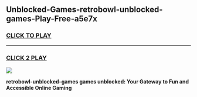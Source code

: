 
## Unblocked-Games-retrobowl-unblocked-games-Play-Free-a5e7x
<h3>
<a href="https://premium76.site?title=retrobowl-unblocked-games&ref=23A">CLICK TO PLAY</a></h3>
<hr>

<h3>
<a href="https://premium76.site?title=retrobowl-unblocked-games&ref=23A">CLICK 2 PLAY</a>
  
</h3>

<a href="https://premium76.site?title=retrobowl-unblocked-games&ref=23A"><img src="https://clearcache.store/games.png"></a>


**retrobowl-unblocked-games games unblocked: Your Gateway to Fun and Accessible Online Gaming**
